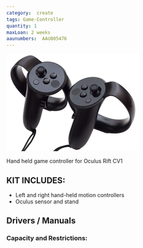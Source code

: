 ```yaml
---
category:  create
tags: Game-Controller
quantity: 1
maxLoan: 2 weeks
aaunumbers:  AAU805476
---
```

![Oculus Touch V 2](/assets/images/equip/otouch.gif)

Hand held game controller for Oculus Rift CV1
## KIT INCLUDES:
-  Left and right hand-held motion controllers
- Oculus sensor and stand

## Drivers / Manuals
[]()



### Capacity and Restrictions:
